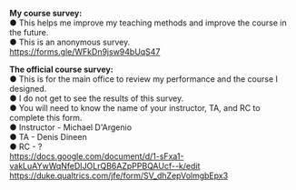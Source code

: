 **My course survey:**  
● This helps me improve my teaching methods and improve the course in the future.  
● This is an anonymous survey.  
https://forms.gle/WFkDn9jsw94bUqS47  
  



**The official course survey:**  
● This is for the main office to review my performance and the course I designed.  
● I do not get to see the results of this survey.  
● You will need to know the name of your instructor, TA, and RC to complete this form.   
● Instructor - Michael D'Argenio  
● TA - Denis Dineen  
● RC - ?  
https://docs.google.com/document/d/1-sFxa1-vakLuAYwWqNfeDIJOLrQB6AZpPPBQAUcf--k/edit  
https://duke.qualtrics.com/jfe/form/SV_dhZepVolmgbEpx3
